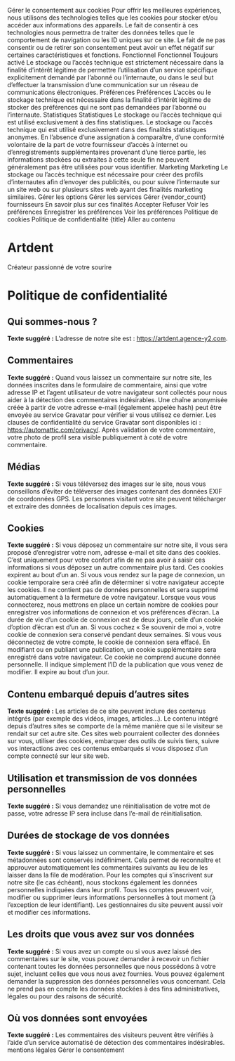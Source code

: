 Gérer le consentement aux cookies
Pour offrir les meilleures expériences, nous utilisons des technologies telles que les cookies pour stocker et/ou accéder aux informations des appareils. Le fait de consentir à ces technologies nous permettra de traiter des données telles que le comportement de navigation ou les ID uniques sur ce site. Le fait de ne pas consentir ou de retirer son consentement peut avoir un effet négatif sur certaines caractéristiques et fonctions.
Fonctionnel Fonctionnel Toujours activé 
Le stockage ou l’accès technique est strictement nécessaire dans la finalité d’intérêt légitime de permettre l’utilisation d’un service spécifique explicitement demandé par l’abonné ou l’internaute, ou dans le seul but d’effectuer la transmission d’une communication sur un réseau de communications électroniques.
Préférences Préférences
L’accès ou le stockage technique est nécessaire dans la finalité d’intérêt légitime de stocker des préférences qui ne sont pas demandées par l’abonné ou l’internaute.
Statistiques Statistiques
Le stockage ou l’accès technique qui est utilisé exclusivement à des fins statistiques. Le stockage ou l’accès technique qui est utilisé exclusivement dans des finalités statistiques anonymes. En l’absence d’une assignation à comparaître, d’une conformité volontaire de la part de votre fournisseur d’accès à internet ou d’enregistrements supplémentaires provenant d’une tierce partie, les informations stockées ou extraites à cette seule fin ne peuvent généralement pas être utilisées pour vous identifier.
Marketing Marketing
Le stockage ou l’accès technique est nécessaire pour créer des profils d’internautes afin d’envoyer des publicités, ou pour suivre l’internaute sur un site web ou sur plusieurs sites web ayant des finalités marketing similaires.
Gérer les options Gérer les services Gérer {vendor_count} fournisseurs En savoir plus sur ces finalités
Accepter Refuser Voir les préférences Enregistrer les préférences Voir les préférences
Politique de cookies  Politique de confidentialité {title}
Aller au contenu
#  Artdent 
Créateur passionné de votre sourire 
# Politique de confidentialité
## Qui sommes-nous ?
**Texte suggéré :** L’adresse de notre site est : https://artdent.agence-y2.com.
## Commentaires
**Texte suggéré :** Quand vous laissez un commentaire sur notre site, les données inscrites dans le formulaire de commentaire, ainsi que votre adresse IP et l’agent utilisateur de votre navigateur sont collectés pour nous aider à la détection des commentaires indésirables.
Une chaîne anonymisée créée à partir de votre adresse e-mail (également appelée hash) peut être envoyée au service Gravatar pour vérifier si vous utilisez ce dernier. Les clauses de confidentialité du service Gravatar sont disponibles ici : https://automattic.com/privacy/. Après validation de votre commentaire, votre photo de profil sera visible publiquement à coté de votre commentaire.
## Médias
**Texte suggéré :** Si vous téléversez des images sur le site, nous vous conseillons d’éviter de téléverser des images contenant des données EXIF de coordonnées GPS. Les personnes visitant votre site peuvent télécharger et extraire des données de localisation depuis ces images.
## Cookies
**Texte suggéré :** Si vous déposez un commentaire sur notre site, il vous sera proposé d’enregistrer votre nom, adresse e-mail et site dans des cookies. C’est uniquement pour votre confort afin de ne pas avoir à saisir ces informations si vous déposez un autre commentaire plus tard. Ces cookies expirent au bout d’un an.
Si vous vous rendez sur la page de connexion, un cookie temporaire sera créé afin de déterminer si votre navigateur accepte les cookies. Il ne contient pas de données personnelles et sera supprimé automatiquement à la fermeture de votre navigateur.
Lorsque vous vous connecterez, nous mettrons en place un certain nombre de cookies pour enregistrer vos informations de connexion et vos préférences d’écran. La durée de vie d’un cookie de connexion est de deux jours, celle d’un cookie d’option d’écran est d’un an. Si vous cochez « Se souvenir de moi », votre cookie de connexion sera conservé pendant deux semaines. Si vous vous déconnectez de votre compte, le cookie de connexion sera effacé.
En modifiant ou en publiant une publication, un cookie supplémentaire sera enregistré dans votre navigateur. Ce cookie ne comprend aucune donnée personnelle. Il indique simplement l’ID de la publication que vous venez de modifier. Il expire au bout d’un jour.
## Contenu embarqué depuis d’autres sites
**Texte suggéré :** Les articles de ce site peuvent inclure des contenus intégrés (par exemple des vidéos, images, articles…). Le contenu intégré depuis d’autres sites se comporte de la même manière que si le visiteur se rendait sur cet autre site.
Ces sites web pourraient collecter des données sur vous, utiliser des cookies, embarquer des outils de suivis tiers, suivre vos interactions avec ces contenus embarqués si vous disposez d’un compte connecté sur leur site web.
## Utilisation et transmission de vos données personnelles
**Texte suggéré :** Si vous demandez une réinitialisation de votre mot de passe, votre adresse IP sera incluse dans l’e-mail de réinitialisation.
## Durées de stockage de vos données
**Texte suggéré :** Si vous laissez un commentaire, le commentaire et ses métadonnées sont conservés indéfiniment. Cela permet de reconnaître et approuver automatiquement les commentaires suivants au lieu de les laisser dans la file de modération.
Pour les comptes qui s’inscrivent sur notre site (le cas échéant), nous stockons également les données personnelles indiquées dans leur profil. Tous les comptes peuvent voir, modifier ou supprimer leurs informations personnelles à tout moment (à l’exception de leur identifiant). Les gestionnaires du site peuvent aussi voir et modifier ces informations.
## Les droits que vous avez sur vos données
**Texte suggéré :** Si vous avez un compte ou si vous avez laissé des commentaires sur le site, vous pouvez demander à recevoir un fichier contenant toutes les données personnelles que nous possédons à votre sujet, incluant celles que vous nous avez fournies. Vous pouvez également demander la suppression des données personnelles vous concernant. Cela ne prend pas en compte les données stockées à des fins administratives, légales ou pour des raisons de sécurité.
## Où vos données sont envoyées
**Texte suggéré :** Les commentaires des visiteurs peuvent être vérifiés à l’aide d’un service automatisé de détection des commentaires indésirables.
mentions légales
Gérer le consentement
